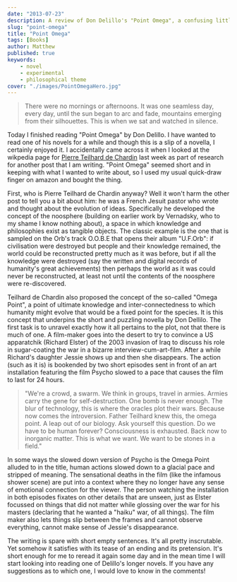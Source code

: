```yaml
---
date: "2013-07-23"
description: A review of Don Delillo's "Point Omega", a confusing little novella.
slug: "point-omega" 
title: "Point Omega"
tags: [Books]
author: Matthew
published: true
keywords:
    - novel
    - experimental
    - philosophical theme
cover: "./images/PointOmegaHero.jpg"
---
```


> There were no mornings or afternoons. It was one seamless day, every day, until the sun began to arc and fade, mountains emerging from their silhouettes. This is when we sat and watched in silence.

Today I finished reading "Point Omega" by Don Delillo. I have wanted to read one of his novels for a while and though this is a slip of a novella, I certainly enjoyed it. I accidentally came across it when I looked at the wikpedia page for [Pierre Teilhard de Chardin](http://en.wikipedia.org/wiki/Teilhard_de_Chardin) last week as part of research for another post that I am writing. "Point Omega" seemed short and in keeping with what I wanted to write about, so I used my usual quick-draw finger on amazon and bought the thing.

First, who is Pierre Teilhard de Chardin anyway? Well it won't harm the other post to tell you a bit about him: he was a French Jesuit pastor who wrote and thought about the evolution of ideas. Specifically he developed the concept of the noosphere (building on earlier work by Vernadsky, who to my shame I know nothing about), a space in which knowledge and philosophies exist as tangible objects. The classic example is the one that is sampled on the Orb's track O.O.B.E that opens their album "U.F.Orb": if civilisation were destroyed but people and their knowledge remained, the world could be reconstructed pretty much as it was before, but if all the knowledge were destroyed (say the written and digital records of humanity's great achievements) then perhaps the world as it was could never be reconstructed, at least not until the contents of the noosphere were re-discovered.

Teilhard de Chardin also proposed the concept of the so-called "Omega Point", a point of ultimate knowledge and inter-connectedness to which humanity might evolve that would be a fixed point for the species. It is this concept that underpins the short and puzzling novella by Don Dellilo. The first task is to unravel exactly how it all pertains to the plot, not that there is much of one. A film-maker goes into the desert to try to convince a US apparatchik (Richard Elster) of the 2003 invasion of Iraq to discuss his role in sugar-coating the war in a bizarre interview-cum-art-film. After a while Richard's daughter Jessie shows up and then she disappears. The action (such as it is) is bookended by two short episodes sent in front of an art installation featuring the film Psycho slowed to a pace that causes the film to last for 24 hours.

> "We're a crowd, a swarm. We think in groups, travel in armies. Armies carry the gene for self-destruction. One bomb is never enough. The blur of technology, this is where the oracles plot their wars. Because now comes the introversion. Father Teilhard knew this, the omega point. A leap out of our biology. Ask yourself this question. Do we have to be human forever? Consciousness is exhausted. Back now to inorganic matter. This is what we want. We want to be stones in a field."

In some ways the slowed down version of Psycho is the Omega Point alluded to in the title, human actions slowed down to a glacial pace and stripped of meaning. The sensational deaths in the film (like the infamous shower scene) are put into a context where they no longer have any sense of emotional connection for the viewer. The person watching the installation in both episodes fixates on other details that are unseen, just as Elster focussed on things that did not matter while glossing over the war for his masters (declaring that he wanted a "haiku" war, of all things). The film maker also lets things slip between the frames and cannot observe everything, cannot make sense of Jessie's disappearance.

The writing is spare with short empty sentences. It's all pretty inscrutable. Yet somehow it satisfies with its tease of an ending and its pretension. It's short enough for me to reread it again some day and in the mean time I will start looking into reading one of Delillo's longer novels. If you have any suggestions as to which one, I would love to know in the comments!